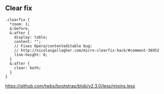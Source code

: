 ## Clear fix

```
.clearfix {
  *zoom: 1;
  &:before,
  &:after {
    display: table;
    content: "";
    // Fixes Opera/contenteditable bug:
    // http://nicolasgallagher.com/micro-clearfix-hack/#comment-36952
    line-height: 0;
  }
  &:after {
    clear: both;
  }
}
```

https://github.com/twbs/bootstrap/blob/v2.3.0/less/mixins.less